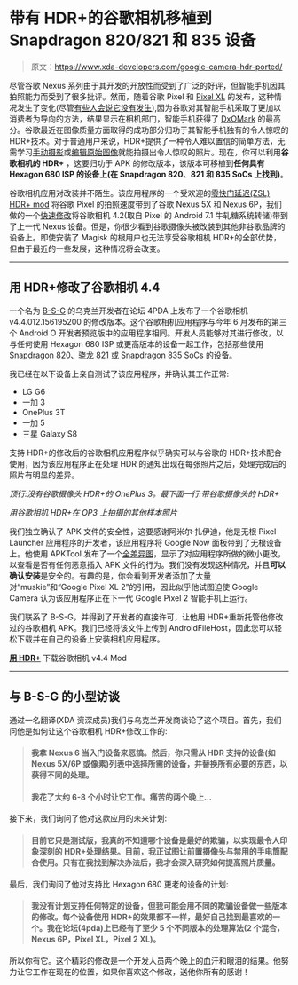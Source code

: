 # 带有 HDR+的谷歌相机移植到 Snapdragon 820/821 和 835 设备

> 原文：<https://www.xda-developers.com/google-camera-hdr-ported/>

尽管谷歌 Nexus 系列由于其开发的开放性而受到了广泛的好评，但智能手机因其拍照能力而受到了很多批评。然而，随着谷歌 Pixel 和 [Pixel XL](https://www.xda-developers.com/google-pixel-xl-xda-review-a-foundational-release-for-google-post-nexus-android/) 的发布，这种情况发生了变化(尽管[有些人会说它没有发生](https://www.xda-developers.com/vic-gundotra-iphone-android-photos/)),因为谷歌对其智能手机采取了更加以消费者为导向的方法，结果显示在相机部门，智能手机获得了 [DxOMark](https://www.dxomark.com/) 的最高分。谷歌最近在图像质量方面取得的成功部分归功于其智能手机独有的令人惊叹的 HDR+技术。对于普通用户来说，HDR+提供了一种令人难以置信的简单方法，无需学习[手动摄影](https://www.xda-developers.com/using-manual-camera-controls-improving-the-quality-and-versatility-of-your-photography/)或[编辑原始图像](https://www.xda-developers.com/a-guide-to-editing-raw-photography/)就能拍摄出令人惊叹的照片。现在，你可以利用**谷歌相机的 HDR+** ，这要归功于 APK 的修改版本，该版本可移植到**任何具有 Hexagon 680 ISP 的设备上(在 Snapdragon 820、821 和 835 SoCs 上找到)**。

谷歌相机应用对改装并不陌生。该应用程序的一个受欢迎的[零快门延迟(ZSL) HDR+ mod](https://forum.xda-developers.com/nexus-6p/themes-apps/mod-camera-nx-v4-google-camera-zsl-hdr-t3494435) 将谷歌 Pixel 的拍照速度带到了谷歌 Nexus 5X 和 Nexus 6P，我们做的一个[快速修改](https://www.xda-developers.com/google-camera-v4-2-from-the-pixel-system-dump-is-now-available-for-all-nougat-devices/)将谷歌相机 4.2(取自 Pixel 的 Android 7.1 牛轧糖系统转储)带到了上一代 Nexus 设备。但是，你很少看到谷歌摄像头被改装到其他非谷歌品牌的设备上。即使安装了 Magisk 的根用户也无法享受谷歌相机 HDR+的全部优势，但由于最近的一些发展，这种情况将会改变。

* * *

## 用 HDR+修改了谷歌相机 4.4

一个名为 [B-S-G](https://4pda.ru/forum/index.php?showuser=243055) 的乌克兰开发者在论坛 4PDA 上发布了一个谷歌相机 v4.4.012.156195200 的修改版本。这个谷歌相机应用程序与今年 6 月发布的第三个 Android O 开发者预览版中的应用程序相同。开发人员能够对其进行修改，以与任何使用 Hexagon 680 ISP 或更高版本的设备一起工作，包括那些使用 Snapdragon 820、骁龙 821 或 Snapdragon 835 SoCs 的设备。

我已经在以下设备上亲自测试了该应用程序，并确认其工作正常:

*   LG G6
*   一加 3
*   OnePlus 3T
*   一加 5
*   三星 Galaxy S8

支持 HDR+的修改后的谷歌相机应用程序似乎确实可以与谷歌的 HDR+技术配合使用，因为该应用程序正在处理 HDR 的通知出现在每张照片之后，处理完成后的照片有明显的差异。

*顶行:没有谷歌摄像头 HDR+的 OnePlus 3。最下面一行:带谷歌摄像头的 HDR+*

*用谷歌相机 HDR+在 OP3 上拍摄的其他样本照片*

我们独立确认了 APK 文件的安全性，这要感谢阿米尔·扎伊迪，他是无根 Pixel Launcher 应用程序的开发者，该应用程序将 Google Now 面板带到了无根设备上。他使用 APKTool 发布了一个[全差异图](https://github.com/amirzaidi/gcam/commit/2d07ee9d2ea8a53882ca9bc2d9120b15d35fef7b)，显示了对应用程序所做的微小更改，以查看是否有任何恶意插入 APK 文件的行为。我们没有发现这种情况，并且**可以确认安装**是安全的。有趣的是，你会看到开发者添加了大量对“muskie”和“Google Pixel XL 2”的引用，因此似乎他试图迫使 Google Camera 认为该应用程序正在下一代 Google Pixel 2 智能手机上运行。

我们联系了 B-S-G，并得到了开发者的直接许可，让他用 HDR+重新托管他修改过的谷歌相机 APK。我们已经将该文件上传到 AndroidFileHost，因此您可以轻松下载并在自己的设备上安装相机应用程序。

[**用 HDR+**](https://www.androidfilehost.com/?fid=889764386195922284) 下载谷歌相机 v4.4 Mod

* * *

## 与 B-S-G 的小型访谈

通过一名翻译(XDA 资深成员)我们与乌克兰开发商谈论了这个项目。首先，我们问他是如何让这个谷歌相机 HDR+修改工作的:

> #### 我拿 Nexus 6 当入门设备来恶搞。然后，你只需从 HDR 支持的设备(如 Nexus 5X/6P 或像素)列表中选择所需的设备，并替换所有必要的东西，以获得不同的处理。
> 
> #### 我花了大约 6-8 个小时让它工作。痛苦的两个晚上...

接下来，我们询问了他对这款应用的未来计划:

> #### 目前它只是测试版，我真的不知道哪个设备是最好的欺骗，以实现最令人印象深刻的 HDR+处理结果。目前，我正试图让前置摄像头与禁用的手电筒配合使用。只有在我找到解决办法后，我才会深入研究如何提高照片质量。

最后，我们询问了他对支持比 Hexagon 680 更老的设备的计划:

> #### 我没有计划支持任何特定的设备，但我可能会用不同的欺骗设备做一些版本的修改。每个设备使用 HDR+的效果都不一样，最好自己找到最喜欢的一个。我在论坛(4pda)上已经有了至少 5 个不同版本的处理算法(2 个混合，Nexus 6P，Pixel XL，Pixel 2 XL)。

所以你有它。这个精彩的修改是一个开发人员两个晚上的血汗和眼泪的结果。他努力让它工作在现在的位置，如果你喜欢这个修改，送他你所有的感谢！